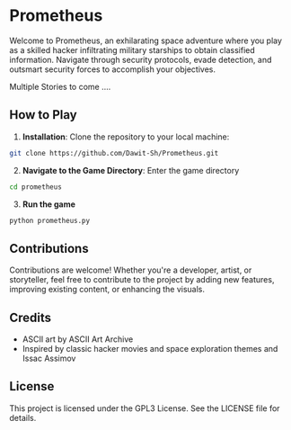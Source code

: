 # Prometheus

Welcome to Prometheus, an exhilarating space adventure where you play as a skilled hacker infiltrating military starships to obtain classified information. 
Navigate through security protocols, evade detection, and outsmart security forces to accomplish your objectives.

Multiple Stories to come ....

## How to Play
1. **Installation**: Clone the repository to your local machine:
```bash
git clone https://github.com/Dawit-Sh/Prometheus.git
```
2. **Navigate to the Game Directory**: Enter the game directory
```bash
cd prometheus
```
3. **Run the game**
```bash
python prometheus.py
```

## Contributions
Contributions are welcome! 
Whether you're a developer, artist, or storyteller, feel free to contribute to the project by adding new features, improving existing content, or enhancing the visuals.

## Credits
- ASCII art by ASCII Art Archive
- Inspired by classic hacker movies and space exploration themes and Issac Assimov

## License

This project is licensed under the GPL3 License. See the LICENSE file for details.

